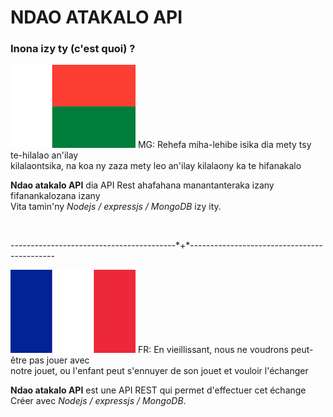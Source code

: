 # NDAO ATAKALO API
### Inona izy ty (c'est quoi) ?
<p> <img src="img/malagasy.png" /> MG: Rehefa miha-lehibe isika dia mety tsy te-hilalao an'ilay<br>
kilalaontsika, na koa ny zaza mety leo an'ilay kilalaony ka te hifanakalo</p>

<p><strong>Ndao atakalo API</strong> dia API Rest ahafahana manantanteraka izany fifanankalozana izany <br>
Vita tamin'ny <em>Nodejs / expressjs / MongoDB</em> izy ity.</p><br>

<p>-----------------------------------------*+*--------------------------------------------</p>

<p> <img src="img/france.png" /> FR: En vieillissant, nous ne voudrons peut-être pas jouer avec <br>
notre jouet, ou l'enfant peut s'ennuyer de son jouet et vouloir l'échanger</p>

<p><strong>Ndao atakalo API</strong> est une API REST qui permet d'effectuer cet échange <br>
Créer avec <em>Nodejs / expressjs / MongoDB</em>.</p>
